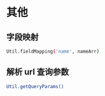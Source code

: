 # 其他

## 字段映射

```bash
Util.fieldMapping('name', nameArr)
```

## 解析 url 查询参数

```bash
Util.getQueryParams()
```
